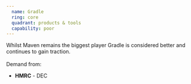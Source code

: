 ```yaml
---
  name: Gradle
  ring: core
  quadrant: products & tools
  capability: poor
---
```

Whilst Maven remains the biggest player Gradle is considered better and continues to gain traction.
<br/><br/>Demand from: <ul><li><strong>HMRC</strong> - DEC</li></ul> 
